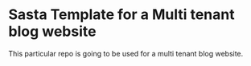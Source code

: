 # Sasta Template for a Multi tenant blog website
This particular repo is going to be used for a multi tenant blog website.